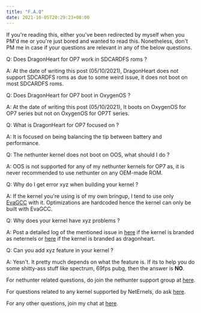 ```yaml
---
title: "F.A.Q"
date: 2021-10-05T20:29:23+08:00
---
```


If you're reading this, either you've been redirected by myself when you PM'd me or you're just bored and wanted to read this. Nonetheless, don't PM me in case if your questions are relevant in any of the below questions.

Q: Does DragonHeart for OP7 work in SDCARDFS roms ?

A: At the date of writing this post (05/10/2021), DragonHeart does not support SDCARDFS roms as due to some weird issue, it does not boot on most SDCARDFS roms.

Q: Does DragonHeart for OP7 boot in OxygenOS ?

A: At the date of writing this post (05/10/2021), It boots on OxygenOS for OP7 series but not on OxygenOS for OP7T series.

Q: What is DragonHeart for OP7 focused on ?

A: It is focused on being balancing the tip between battery and performance.

Q: The nethunter kernel does not boot on OOS, what should I do ?

A: OOS is not supported for any of my nethunter kernels for OP7 as, it is never recommended to use nethunter on any OEM-made ROM.

Q: Why do I get error xyz when building your kernel ?

A: If the kernel you're using is of my own bringup, I tend to use only [EvaGCC](https://github.com/mvaisakh/gcc-arm64) with it. Optimizations are hardcoded hence the kernel can only be built with EvaGCC.

Q: Why does your kernel have xyz problems ?

A: Post a detailed log of the mentioned issue in [here](https://t.me/neternels_chat) if the kernel is branded as neternels or [here](https://t.me/knightschat) if the kernel is branded as dragonheart.

Q: Can you add xyz feature in your kernel ?

A: Yesn't. It pretty much depends on what the feature is. If its to help you do some shitty-ass stuff like spectrum, 69fps pubg, then the answer is **NO**.

For nethunter related questions, do join the nethunter support group at [here](https://t.me/kalinethunterofficialsupport).

For questions related to any kernel supported by NetErnels, do ask [here](https://t.me/neternels_chat).

For any other questions, join my chat at [here](https://t.me/knightschat).
